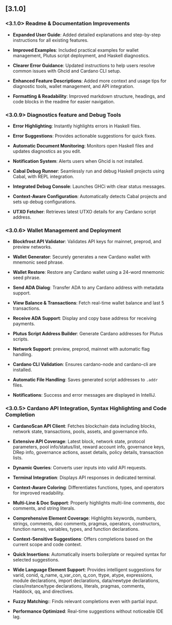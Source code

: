 
## [3.1.0] 
### <3.1.0> Readme & Documentation Improvements

- **Expanded User Guide**: Added detailed explanations and step-by-step instructions for all existing features.

- **Improved Examples**: Included practical examples for wallet management, Plutus script deployment, and Haskell diagnostics.

- **Clearer Error Guidance**: Updated instructions to help users resolve common issues with Ghcid and Cardano CLI setup.

- **Enhanced Feature Descriptions**: Added more context and usage tips for diagnostic tools, wallet management, and API integration.

- **Formatting & Readability**: Improved markdown structure, headings, and code blocks in the readme for easier navigation.


### <3.0.9> Diagnostics feature and Debug Tools 

- **Error Highlighting**: Instantly highlights errors in Haskell files.

- **Error Suggestions**: Provides actionable suggestions for quick fixes.

- **Automatic Document Monitoring**: Monitors open Haskell files and updates diagnostics as you edit.

- **Notification System**: Alerts users when Ghcid is not installed.

- **Cabal Debug Runner**: Seamlessly run and debug Haskell projects using Cabal, with REPL integration.

- **Integrated Debug Console**: Launches GHCi with clear status messages.

- **Context-Aware Configuration**: Automatically detects Cabal projects and sets up debug configurations.

- **UTXO Fetcher**: Retrieves latest UTXO details for any Cardano script address.


### <3.0.6> Wallet Management and Deployment

- **Blockfrost API Validator**: Validates API keys for mainnet, preprod, and preview networks.

- **Wallet Generator**: Securely generates a new Cardano wallet with mnemonic seed phrase.

- **Wallet Restore**: Restore any Cardano wallet using a 24-word mnemonic seed phrase.

- **Send ADA Dialog**: Transfer ADA to any Cardano address with metadata support.

- **View Balance & Transactions**: Fetch real-time wallet balance and last 5 transactions.

- **Receive ADA Support**: Display and copy base address for receiving payments.

- **Plutus Script Address Builder**: Generate Cardano addresses for Plutus scripts.

- **Network Support**: preview, preprod, mainnet with automatic flag handling.

- **Cardano CLI Validation**: Ensures cardano-node and cardano-cli are installed.

- **Automatic File Handling**: Saves generated script addresses to `.addr` files.

- **Notifications**: Success and error messages are displayed in IntelliJ.


### <3.0.5> Cardano API Integration, Syntax Highlighting and Code Completion

- **CardanoScan API Client**: Fetches blockchain data including blocks, network state, transactions, pools, assets, and governance info.

- **Extensive API Coverage**: Latest block, network state, protocol parameters, pool info/status/list, reward account info, governance keys, DRep info, governance actions, asset details, policy details, transaction lists.

- **Dynamic Queries**: Converts user inputs into valid API requests.

- **Terminal Integration**: Displays API responses in dedicated terminal.

- **Context-Aware Coloring**: Differentiates functions, types, and operators for improved readability.

- **Multi-Line & Doc Support**: Properly highlights multi-line comments, doc comments, and string literals.

- **Comprehensive Element Coverage**: Highlights keywords, numbers, strings, comments, doc comments, pragmas, operators, constructors, function names, variables, types, and function declarations.

- **Context-Sensitive Suggestions**: Offers completions based on the current scope and code context.

- **Quick Insertions**: Automatically inserts boilerplate or required syntax for selected suggestions.

- **Wide Language Element Support**: Provides intelligent suggestions for varid, conid, q_name, q_var_con, q_con, ttype, atype, expressions, module declarations, import declarations, data/newtype declarations, class/instance/type declarations, literals, pragmas, comments, Haddock, qq, and directives.

- **Fuzzy Matching:**: Finds relevant completions even with partial input.

- **Performance Optimized**: Real-time suggestions without noticeable IDE lag.